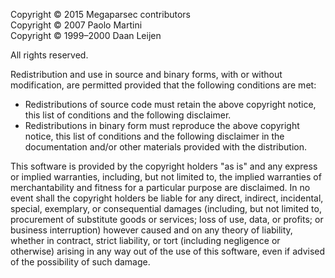 Copyright © 2015 Megaparsec contributors<br>
Copyright © 2007 Paolo Martini<br>
Copyright © 1999–2000 Daan Leijen

All rights reserved.

Redistribution and use in source and binary forms, with or without
modification, are permitted provided that the following conditions are met:

* Redistributions of source code must retain the above copyright notice,
  this list of conditions and the following disclaimer.
* Redistributions in binary form must reproduce the above copyright
  notice, this list of conditions and the following disclaimer in the
  documentation and/or other materials provided with the distribution.

This software is provided by the copyright holders "as is" and any express or
implied warranties, including, but not limited to, the implied warranties of
merchantability and fitness for a particular purpose are disclaimed. In no
event shall the copyright holders be liable for any direct, indirect,
incidental, special, exemplary, or consequential damages (including, but not
limited to, procurement of substitute goods or services; loss of use, data,
or profits; or business interruption) however caused and on any theory of
liability, whether in contract, strict liability, or tort (including
negligence or otherwise) arising in any way out of the use of this software,
even if advised of the possibility of such damage.
